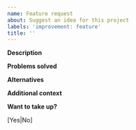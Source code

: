 ```yaml
---
name: Feature request
about: Suggest an idea for this project
labels: 'improvement: feature'
title: ''
---
```


**Description**
<!-- A clear and concise description of what the feature is. -->

**Problems solved**
<!-- A clear and concise description of what the problem is. -->

**Alternatives**
<!-- A clear and concise description of any alternative solutions or features you've considered. -->

**Additional context**
<!-- Add any other context or screenshots about the feature request here. -->

**Want to take up?**
<!-- Are you interested in tackling this issue yourself? -->
[Yes|No]
